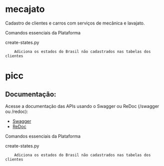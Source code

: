 # mecajato
Cadastro de clientes e carros com serviços de mecânica e lavajato.


Comandos essenciais da Plataforma

create-states.py


        Adiciona os estados do Brasil não cadastrados nas tabelas dos clientes

        
# picc

## Documentação:

Acesse a documentação das APIs usando o Swagger ou ReDoc (/swagger ou /redoc):

- [Swagger](http://localhost:8000/swagger/)
- [ReDoc](http://localhost:8000/redoc/)


Comandos essenciais da Plataforma

create-states.py


        Adiciona os estados do Brasil não cadastrados nas tabelas dos clientes

